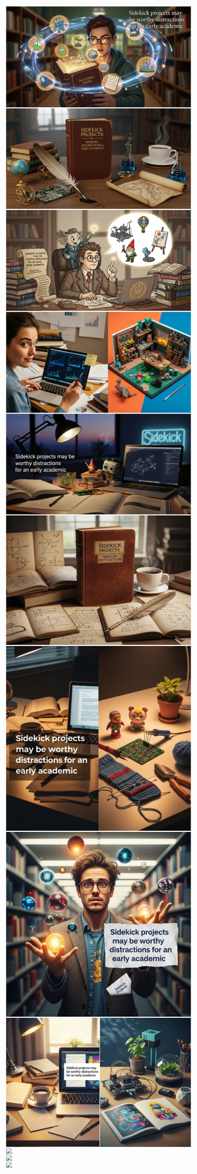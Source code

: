 ![](ai-teaser-versions/teaser-google-ai-1.png)   
![](ai-teaser-versions/teaser-google-ai-2.png)   
![](ai-teaser-versions/teaser-google-ai-3.png)   
![](ai-teaser-versions/teaser-google-ai-4.png)   
![](ai-teaser-versions/teaser-google-ai-5.png)   
![](ai-teaser-versions/teaser-google-ai-6.png)   
![](ai-teaser-versions/teaser-google-ai-7.png)   
![](ai-teaser-versions/teaser-google-ai-8.png)   
![](ai-teaser-versions/teaser-google-ai-9.png)   
![](ai-teaser-versions/teaser-google-ai-10.png)   
![](ai-teaser-versions/teaser-google-ai-11.png)   
![](ai-teaser-versions/teaser-google-ai-12.png)   
